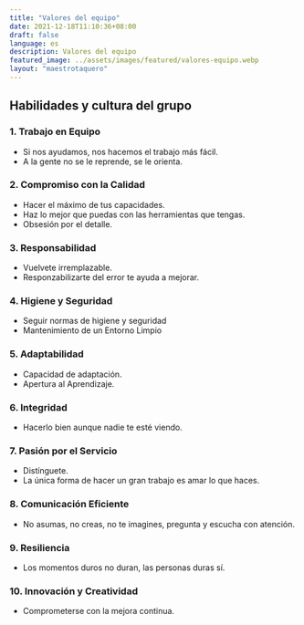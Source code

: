 ```yaml
---
title: "Valores del equipo"
date: 2021-12-18T11:10:36+08:00
draft: false
language: es
description: Valores del equipo
featured_image: ../assets/images/featured/valores-equipo.webp
layout: "maestrotaquero"
---
```

## Habilidades y cultura del grupo

### 1. **Trabajo en Equipo**

- Si nos ayudamos, nos hacemos el trabajo más fácil.
- A la gente no se le reprende, se le orienta.

### 2. **Compromiso con la Calidad**

- Hacer el máximo de tus capacidades.
- Haz lo mejor que puedas con las herramientas que tengas.
- Obsesión por el detalle.

### 3. **Responsabilidad**

- Vuelvete irremplazable.
- Responzabilizarte del error te ayuda a mejorar.

### 4. **Higiene y Seguridad**

- Seguir normas de higiene y seguridad
- Mantenimiento de un Entorno Limpio

### 5. **Adaptabilidad**

- Capacidad de adaptación.
- Apertura al Aprendizaje.

### 6. **Integridad**

- Hacerlo bien aunque nadie te esté viendo.

### 7. **Pasión por el Servicio**

- Distínguete.
- La única forma de hacer un gran trabajo es amar lo que haces.

### 8. **Comunicación Eficiente**

- No asumas, no creas, no te imagines, pregunta y escucha con atención.

### 9. **Resiliencia**

- Los momentos duros no duran, las personas duras sí.

### 10. **Innovación y Creatividad**

- Comprometerse con la mejora continua.
